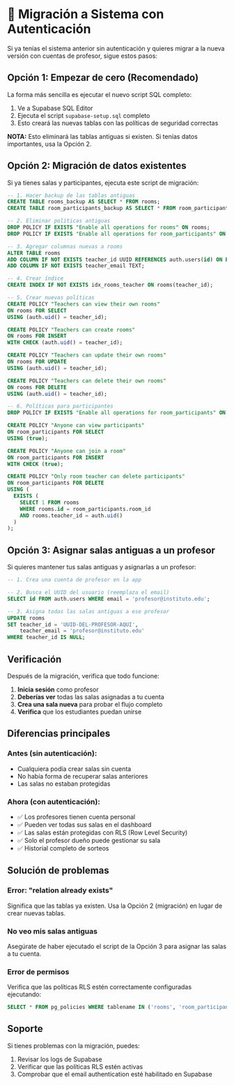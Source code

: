 # 🔄 Migración a Sistema con Autenticación

Si ya tenías el sistema anterior sin autenticación y quieres migrar a la nueva versión con cuentas de profesor, sigue estos pasos:

## Opción 1: Empezar de cero (Recomendado)

La forma más sencilla es ejecutar el nuevo script SQL completo:

1. Ve a Supabase SQL Editor
2. Ejecuta el script `supabase-setup.sql` completo
3. Esto creará las nuevas tablas con las políticas de seguridad correctas

**NOTA:** Esto eliminará las tablas antiguas si existen. Si tenías datos importantes, usa la Opción 2.

## Opción 2: Migración de datos existentes

Si ya tienes salas y participantes, ejecuta este script de migración:

```sql
-- 1. Hacer backup de las tablas antiguas
CREATE TABLE rooms_backup AS SELECT * FROM rooms;
CREATE TABLE room_participants_backup AS SELECT * FROM room_participants;

-- 2. Eliminar políticas antiguas
DROP POLICY IF EXISTS "Enable all operations for rooms" ON rooms;
DROP POLICY IF EXISTS "Enable all operations for room_participants" ON room_participants;

-- 3. Agregar columnas nuevas a rooms
ALTER TABLE rooms 
ADD COLUMN IF NOT EXISTS teacher_id UUID REFERENCES auth.users(id) ON DELETE CASCADE,
ADD COLUMN IF NOT EXISTS teacher_email TEXT;

-- 4. Crear índice
CREATE INDEX IF NOT EXISTS idx_rooms_teacher ON rooms(teacher_id);

-- 5. Crear nuevas políticas
CREATE POLICY "Teachers can view their own rooms" 
ON rooms FOR SELECT 
USING (auth.uid() = teacher_id);

CREATE POLICY "Teachers can create rooms" 
ON rooms FOR INSERT 
WITH CHECK (auth.uid() = teacher_id);

CREATE POLICY "Teachers can update their own rooms" 
ON rooms FOR UPDATE 
USING (auth.uid() = teacher_id);

CREATE POLICY "Teachers can delete their own rooms" 
ON rooms FOR DELETE 
USING (auth.uid() = teacher_id);

-- 6. Políticas para participantes
DROP POLICY IF EXISTS "Enable all operations for room_participants" ON room_participants;

CREATE POLICY "Anyone can view participants" 
ON room_participants FOR SELECT 
USING (true);

CREATE POLICY "Anyone can join a room" 
ON room_participants FOR INSERT 
WITH CHECK (true);

CREATE POLICY "Only room teacher can delete participants" 
ON room_participants FOR DELETE 
USING (
  EXISTS (
    SELECT 1 FROM rooms 
    WHERE rooms.id = room_participants.room_id 
    AND rooms.teacher_id = auth.uid()
  )
);
```

## Opción 3: Asignar salas antiguas a un profesor

Si quieres mantener tus salas antiguas y asignarlas a un profesor:

```sql
-- 1. Crea una cuenta de profesor en la app

-- 2. Busca el UUID del usuario (reemplaza el email)
SELECT id FROM auth.users WHERE email = 'profesor@instituto.edu';

-- 3. Asigna todas las salas antiguas a ese profesor
UPDATE rooms 
SET teacher_id = 'UUID-DEL-PROFESOR-AQUI',
    teacher_email = 'profesor@instituto.edu'
WHERE teacher_id IS NULL;
```

## Verificación

Después de la migración, verifica que todo funcione:

1. **Inicia sesión** como profesor
2. **Deberías ver** todas las salas asignadas a tu cuenta
3. **Crea una sala nueva** para probar el flujo completo
4. **Verifica** que los estudiantes puedan unirse

## Diferencias principales

### Antes (sin autenticación):
- Cualquiera podía crear salas sin cuenta
- No había forma de recuperar salas anteriores
- Las salas no estaban protegidas

### Ahora (con autenticación):
- ✅ Los profesores tienen cuenta personal
- ✅ Pueden ver todas sus salas en el dashboard
- ✅ Las salas están protegidas con RLS (Row Level Security)
- ✅ Solo el profesor dueño puede gestionar su sala
- ✅ Historial completo de sorteos

## Solución de problemas

### Error: "relation already exists"
Significa que las tablas ya existen. Usa la Opción 2 (migración) en lugar de crear nuevas tablas.

### No veo mis salas antiguas
Asegúrate de haber ejecutado el script de la Opción 3 para asignar las salas a tu cuenta.

### Error de permisos
Verifica que las políticas RLS estén correctamente configuradas ejecutando:
```sql
SELECT * FROM pg_policies WHERE tablename IN ('rooms', 'room_participants');
```

## Soporte

Si tienes problemas con la migración, puedes:
1. Revisar los logs de Supabase
2. Verificar que las políticas RLS estén activas
3. Comprobar que el email authentication esté habilitado en Supabase

